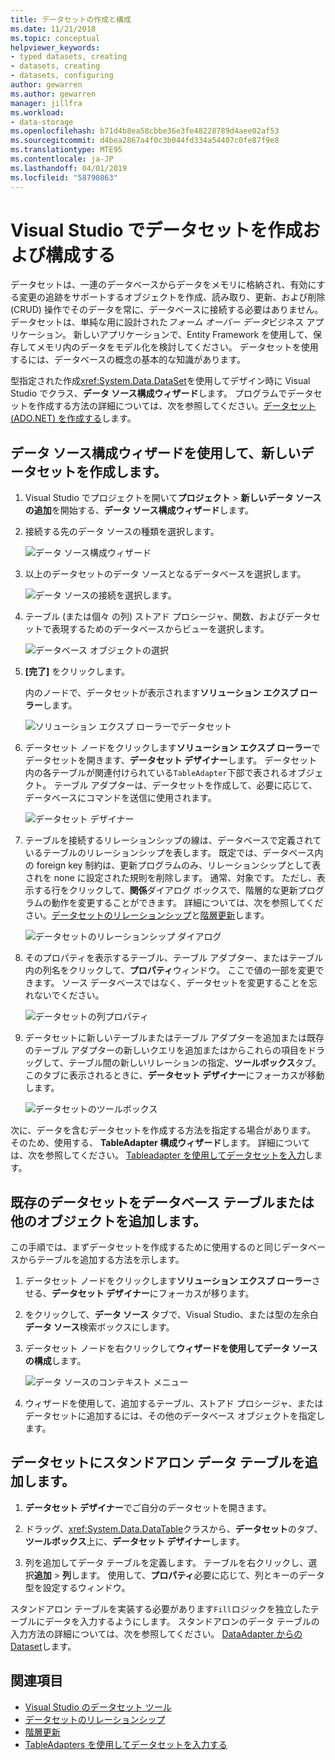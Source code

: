 ```yaml
---
title: データセットの作成と構成
ms.date: 11/21/2018
ms.topic: conceptual
helpviewer_keywords:
- typed datasets, creating
- datasets, creating
- datasets, configuring
author: gewarren
ms.author: gewarren
manager: jillfra
ms.workload:
- data-storage
ms.openlocfilehash: b71d4b8ea58cbbe36e3fe48228789d4aee02af53
ms.sourcegitcommit: d4bea2867a4f0c3b044fd334a54407c0fe87f9e8
ms.translationtype: MTE95
ms.contentlocale: ja-JP
ms.lasthandoff: 04/01/2019
ms.locfileid: "58790863"
---
```

# <a name="create-and-configure-datasets-in-visual-studio"></a>Visual Studio でデータセットを作成および構成する

データセットは、一連のデータベースからデータをメモリに格納され、有効にする変更の追跡をサポートするオブジェクトを作成、読み取り、更新、および削除 (CRUD) 操作でそのデータを常に、データベースに接続する必要はありません。 データセットは、単純な用に設計された*フォーム オーバー データ*ビジネス アプリケーション。 新しいアプリケーションで、Entity Framework を使用して、保存してメモリ内のデータをモデル化を検討してください。 データセットを使用するには、データベースの概念の基本的な知識があります。

型指定された作成<xref:System.Data.DataSet>を使用してデザイン時に Visual Studio でクラス、**データ ソース構成ウィザード**します。 プログラムでデータセットを作成する方法の詳細については、次を参照してください。[データセット (ADO.NET) を作成する](/dotnet/framework/data/adonet/dataset-datatable-dataview/creating-a-dataset)します。

## <a name="create-a-new-dataset-by-using-the-data-source-configuration-wizard"></a>データ ソース構成ウィザードを使用して、新しいデータセットを作成します。

1. Visual Studio でプロジェクトを開いて**プロジェクト** > **新しいデータ ソースの追加**を開始する、**データ ソース構成ウィザード**します。

2. 接続する先のデータ ソースの種類を選択します。

     ![データ ソース構成ウィザード](../data-tools/media/data-source-configuration-wizard.png)

3. 以上のデータセットのデータ ソースとなるデータベースを選択します。

     ![データ ソースの接続を選択します。](../data-tools/media/data-source-choose-a-connection.png)

4. テーブル (または個々 の列) ストアド プロシージャ、関数、およびデータセットで表現するためのデータベースからビューを選択します。

     ![データベース オブジェクトの選択](../data-tools/media/raddata-chose-objects.png)

5. **[完了]** をクリックします。

   内のノードで、データセットが表示されます**ソリューション エクスプ ローラー**します。

   ![ソリューション エクスプ ローラーでデータセット](../data-tools/media/dataset-in-solution-explorer.png)

6. データセット ノードをクリックします**ソリューション エクスプ ローラー**でデータセットを開きます、**データセット デザイナー**します。 データセット内の各テーブルが関連付けられている`TableAdapter`下部で表されるオブジェクト。 テーブル アダプターは、データセットを作成して、必要に応じて、データベースにコマンドを送信に使用されます。

   ![データセット デザイナー](../data-tools/media/dataset-designer.png)

7. テーブルを接続するリレーションシップの線は、データベースで定義されているテーブルのリレーションシップを表します。 既定では、データベース内の foreign key 制約は、更新プログラムのみ、リレーションシップとして表されを none に設定された規則を削除します。 通常、対象です。 ただし、表示する行をクリックして、**関係**ダイアログ ボックスで、階層的な更新プログラムの動作を変更することができます。 詳細については、次を参照してください。[データセットのリレーションシップ](../data-tools/relationships-in-datasets.md)と[階層更新](../data-tools/hierarchical-update.md)します。

     ![データセットのリレーションシップ ダイアログ](../data-tools/media/raddata-relation-dialog.png)

8. そのプロパティを表示するテーブル、テーブル アダプター、またはテーブル内の列名をクリックして、**プロパティ**ウィンドウ。 ここで値の一部を変更できます。 ソース データベースではなく、データセットを変更することを忘れないでください。

     ![データセットの列プロパティ](../data-tools/media/dataset-column-properties.png)

9. データセットに新しいテーブルまたはテーブル アダプターを追加または既存のテーブル アダプターの新しいクエリを追加またはからこれらの項目をドラッグして、テーブル間の新しいリレーションの指定、**ツールボックス**タブ。このタブに表示されるときに、**データセット デザイナー**にフォーカスが移動します。

     ![データセットのツールボックス](../data-tools/media/raddata-dataset-toolbox.png)

次に、データを含むデータセットを作成する方法を指定する場合があります。 そのため、使用する、 **TableAdapter 構成ウィザード**します。 詳細については、次を参照してください。 [Tableadapter を使用してデータセットを入力](../data-tools/fill-datasets-by-using-tableadapters.md)します。

## <a name="add-a-database-table-or-other-object-to-an-existing-dataset"></a>既存のデータセットをデータベース テーブルまたは他のオブジェクトを追加します。

この手順では、まずデータセットを作成するために使用するのと同じデータベースからテーブルを追加する方法を示します。

1. データセット ノードをクリックします**ソリューション エクスプ ローラー**させる、**データセット デザイナー**にフォーカスが移ります。

2. をクリックして、**データ ソース** タブで、Visual Studio、または型の左余白**データ ソース**検索ボックスにします。

3. データセット ノードを右クリックして**ウィザードを使用してデータ ソースの構成**します。

     ![データ ソースのコンテキスト メニュー](../data-tools/media/data-source-context-menu.png)

4. ウィザードを使用して、追加するテーブル、ストアド プロシージャ、またはデータセットに追加するには、その他のデータベース オブジェクトを指定します。

## <a name="add-a-stand-alone-data-table-to-a-dataset"></a>データセットにスタンドアロン データ テーブルを追加します。

1. **データセット デザイナー**でご自分のデータセットを開きます。

2. ドラッグ、<xref:System.Data.DataTable>クラスから、**データセット**のタブ、**ツールボックス**上に、**データセット デザイナー**します。

3. 列を追加してデータ テーブルを定義します。 テーブルを右クリックし、選択**追加** > **列**します。 使用して、**プロパティ**必要に応じて、列とキーのデータ型を設定するウィンドウ。

スタンドアロン テーブルを実装する必要があります`Fill`ロジックを独立したテーブルにデータを入力するようにします。 スタンドアロンのデータ テーブルの入力方法の詳細については、次を参照してください。 [DataAdapter からの Dataset](/dotnet/framework/data/adonet/populating-a-dataset-from-a-dataadapter)します。

## <a name="see-also"></a>関連項目

- [Visual Studio のデータセット ツール](../data-tools/dataset-tools-in-visual-studio.md)
- [データセットのリレーションシップ](../data-tools/relationships-in-datasets.md)
- [階層更新](../data-tools/hierarchical-update.md)
- [TableAdapters を使用してデータセットを入力する](../data-tools/fill-datasets-by-using-tableadapters.md)